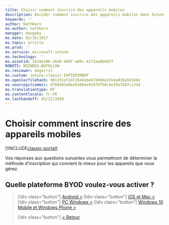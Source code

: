 ```yaml
---
title: Choisir comment inscrire des appareils mobiles
description: Décider comment inscrire des appareils mobiles dans Intune en répondant à quelques questions simples
keywords: ''
author: NathBarn
ms.author: nathbarn
manager: dougeby
ms.date: 02/16/2017
ms.topic: article
ms.prod: ''
ms.service: microsoft-intune
ms.technology: ''
ms.assetid: 242de106-36a0-469f-a89c-4173ae8bdd7f
ROBOTS: NOINDEX,NOFOLLOW
ms.reviewer: dagerrit
ms.custom: intune-classic EXPIERIMENT
ms.openlocfilehash: 981331e7247284dabe67d40ee2cb4a016a563e8e
ms.sourcegitcommit: df60d03a0ed54964e91879f56c4ef0a7507c17d4
ms.translationtype: HT
ms.contentlocale: fr-FR
ms.lasthandoff: 03/22/2018
---
```

# <a name="choose-how-to-enroll-mobile-devices"></a>Choisir comment inscrire des appareils mobiles

[!INCLUDE[classic-portal](../includes/classic-portal.md)]

Vos réponses aux questions suivantes vous permettront de déterminer la méthode d’inscription qui convient le mieux pour les appareils que vous gérez.

## <a name="which-byod-platform-do-you-want-to-enable"></a>**Quelle plateforme BYOD voulez-vous activer ?**

> [!div  class="button"]
[Android >](/intune-classic/deploy-use/set-up-android-management-with-microsoft-intune)
> [!div class="button"]
[iOS et Mac >](/intune-classic/deploy-use/set-up-ios-and-mac-management-with-microsoft-intune)
> [!div class="button"]
[PC Windows >](/intune-classic/deploy-use/set-up-windows-device-management-with-microsoft-intune)
> [!div class="button"]
[Windows 10 Mobile et Windows Phone >](/intune-classic/deploy-use/set-up-windows-phone-management-with-microsoft-intune)


> [!div class="button"]
[< Retour](choose-how-to-enroll-devices1.md)
